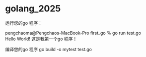 # golang_2025

运行您的go 程序：

pengchaoma@Pengchaos-MacBook-Pro first_go % go run test.go               
Hello World!
这是我第一个go 程序！

编译您的go 程序
go build -o mytest test.go
